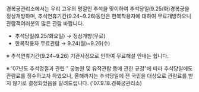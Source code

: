 경복궁관리소에서는 우리 고유의 명절인 추석을 맞이하여 추석당일(9.25/화)경복궁을 정상개방하며, 추석연휴기간(9.24~9.26)동안은 한복착용자에 대하여 무료개방하오니 관람객여러분의 많은 관람 바랍니다.

- 추석당일(9.25/화요일) → 정상개방(무료)
- 한복착용자 무료관람 → 9.24(월)~9.26(수)

※ 추석연휴기간(9.24~9.26) 기관사정으로 인하여 무료해설 안내는 쉽니다.

※ '07년도 추석명절과 관련 " 궁능원 및 유적관람 등에 관한 규정"에 따라 추석당일에도 관람료를 징수하고자 하였으나, 올해까지는 추석당일에 전 국민을 대상으로 관람료를 받지 않기로 결정되었음을 알려드립니다. ('07.9.18.경복궁관리소)